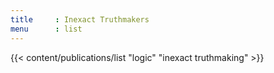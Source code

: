 ```yaml
---
title     : Inexact Truthmakers
menu      : list
---
```

{{< content/publications/list "logic" "inexact truthmaking" >}}

